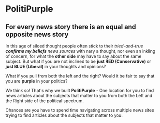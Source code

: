 # PolitiPurple 
## For every news story there is an equal and opposite news story

In this age of siloed thought people often stick to their _tried-and-true **confirms my beliefs** news sources_ with nary a thought, nor even an inkling of concern, for what the **other side** may have to say about the same subject.  But what if you are not inclined to be **just RED (Conservative)** or **just BLUE (Liberal)** in your thoughts and opinions?  

What if you pull from both the left and the right?  Would it be fair to say that you are **purple** in your politics?

We think so! That's why we built **PolitiPurple** - One location for you to find news articles about the subjects that matter to you from both the Left and the Right side of the political spectrum.


Chances are you have to spend time navigating across multiple news sites trying to find articles about the subjects that matter to you.

